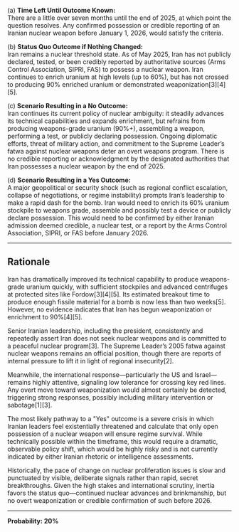 (a) **Time Left Until Outcome Known:**  
There are a little over seven months until the end of 2025, at which point the question resolves. Any confirmed possession or credible reporting of an Iranian nuclear weapon before January 1, 2026, would satisfy the criteria.

(b) **Status Quo Outcome if Nothing Changed:**  
Iran remains a nuclear threshold state. As of May 2025, Iran has not publicly declared, tested, or been credibly reported by authoritative sources (Arms Control Association, SIPRI, FAS) to possess a nuclear weapon. Iran continues to enrich uranium at high levels (up to 60%), but has not crossed to producing 90% enriched uranium or demonstrated weaponization[3][4][5].

(c) **Scenario Resulting in a No Outcome:**  
Iran continues its current policy of nuclear ambiguity: it steadily advances its technical capabilities and expands enrichment, but refrains from producing weapons-grade uranium (90%+), assembling a weapon, performing a test, or publicly declaring possession. Ongoing diplomatic efforts, threat of military action, and commitment to the Supreme Leader’s fatwa against nuclear weapons deter an overt weapons program. There is no credible reporting or acknowledgment by the designated authorities that Iran possesses a nuclear weapon by the end of 2025.

(d) **Scenario Resulting in a Yes Outcome:**  
A major geopolitical or security shock (such as regional conflict escalation, collapse of negotiations, or regime instability) prompts Iran’s leadership to make a rapid dash for the bomb. Iran would need to enrich its 60% uranium stockpile to weapons grade, assemble and possibly test a device or publicly declare possession. This would need to be confirmed by either Iranian admission deemed credible, a nuclear test, or a report by the Arms Control Association, SIPRI, or FAS before January 2026.

---

## Rationale

Iran has dramatically improved its technical capability to produce weapons-grade uranium quickly, with sufficient stockpiles and advanced centrifuges at protected sites like Fordow[3][4][5]. Its estimated breakout time to produce enough fissile material for a bomb is now less than two weeks[5]. However, no evidence indicates that Iran has begun weaponization or enrichment to 90%[4][5]. 

Senior Iranian leadership, including the president, consistently and repeatedly assert Iran does not seek nuclear weapons and is committed to a peaceful nuclear program[3]. The Supreme Leader’s 2005 fatwa against nuclear weapons remains an official position, though there are reports of internal pressure to lift it in light of regional insecurity[2].

Meanwhile, the international response—particularly the US and Israel—remains highly attentive, signaling low tolerance for crossing key red lines. Any overt move toward weaponization would almost certainly be detected, triggering strong responses, possibly including military intervention or sabotage[1][3].

The most likely pathway to a "Yes" outcome is a severe crisis in which Iranian leaders feel existentially threatened and calculate that only open possession of a nuclear weapon will ensure regime survival. While technically possible within the timeframe, this would require a dramatic, observable policy shift, which would be highly risky and is not currently indicated by either Iranian rhetoric or intelligence assessments.

Historically, the pace of change on nuclear proliferation issues is slow and punctuated by visible, deliberate signals rather than rapid, secret breakthroughs. Given the high stakes and international scrutiny, inertia favors the status quo—continued nuclear advances and brinkmanship, but no overt weaponization or credible confirmation of such before 2026.

---

**Probability: 20%**
